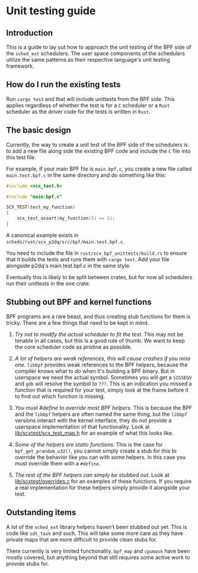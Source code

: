 # Unit testing guide

## Introduction

This is a guide to lay out how to approach the unit testing of the BPF side of
the `sched_ext` schedulers.  The user space components of the schedulers utilize
the same patterns as their respective language's unit testing framework.

## How do I run the existing tests

Run `cargo test` and that will include unittests from the BPF side. This applies
regardless of whether the test is for a `C` scheduler or a `Rust` scheduler as the
driver code for the tests is written in `Rust`.

## The basic design

Currently, the way to create a unit test of the BPF side of the schedulers is to
add a new file along side the existing BPF code and include the `C` file into this
test file.

For example, if your main BPF file is `main.bpf.c`, you create a new file called
`main.test.bpf.c` in the same directory and do something like this:

```c
#include <scx_test.h>

#include "main.bpf.c"

SCX_TEST(test_my_function)
{
    scx_test_assert(my_function(5) == 5);
}
```

A canonical example exists in `scheds/rust/scx_p2dq/src/bpf/main.test.bpf.c`.

You need to include the file in `rust/scx_bpf_unittests/build.rs` to ensure that
it builds the tests and runs them with `cargo test`. Add your file alongside
p2dq's main.test.bpf.c in the same style.

Eventually this is likely to be split between crates, but for now all schedulers
run their unittests in the one crate.

## Stubbing out BPF and kernel functions

BPF programs are a rare beast, and thus creating stub functions for them is
tricky.  There are a few things that need to be kept in mind.

1. *Try not to modify the actual scheduler to fit the test*. This may not be
   tenable in all cases, but this is a good rule of thumb. We want to keep the
   core scheduler code as pristine as possible.

2. *A lot of helpers are weak references, this will cause crashes if you miss
   one*.  `libbpf` provides weak references to the BPF helpers, because the
   compiler knows what to do when it's building a BPF binary. But in userspace
   we need the actual symbol.  Sometimes you will get a `SIGSEGV` and `gdb` will
   resolve the symbol to `???`. This is an indication you missed a function that
   is required for your test, simply look at the frame before it to find out
   which function is missing.

3. *You must #define to override most BPF helpers*. This is because the BPF and
   the `libbpf` helpers are often named the same thing, but the `libbpf`
   versions interact with the kernel interface, they do not provide a userspace
   implementation of that functionality.  Look at
   [lib/scxtest/scx_test_map.h](lib/scxtest/scx_test_map.h) for an example of
   what this looks like.

4. *Some of the helpers are static functions*. This is the case for
   `bpf_get_prandom_u32()`, you cannot simply create a stub for this to override
   the behavior like you can with some helpers.  In this case you must override
   them with a `#define`.

5. *The rest of the BPF helpers can simply be stubbed out*. Look at
   [lib/scxtest/overrides.c](lib/scxtest/overrides.c) for an examples of these
   functions.  If you require a real implementation for these helpers simply
   provide it alongside your test.

## Outstanding items

A lot of the `sched_ext` library helpers haven't been stubbed out yet. This is
code like `sdt_task` and such. This will take some more care as they have
private maps that are more difficult to provide clean stubs for.

There currently is very limited functionality. `bpf_map` and `cpumask` have been
mostly covered, but anything beyond that still requires some active work to
provide stubs for.
